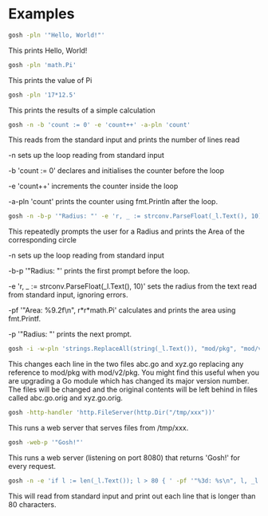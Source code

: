 <!-- Created by mkdoc DO NOT EDIT. -->

# Examples

```sh
gosh -pln '"Hello, World!"'
```
This prints Hello, World\!

```sh
gosh -pln 'math.Pi'
```
This prints the value of Pi

```sh
gosh -pln '17*12.5'
```
This prints the results of a simple calculation

```sh
gosh -n -b 'count := 0' -e 'count++' -a-pln 'count'
```
This reads from the standard input and prints the number of lines read

\-n sets up the loop reading from standard input

\-b &apos;count := 0&apos; declares and initialises the counter before the loop

\-e &apos;count\+\+&apos; increments the counter inside the loop

\-a\-pln &apos;count&apos; prints the counter using fmt\.Println after the
loop\.

```sh
gosh -n -b-p '"Radius: "' -e 'r, _ := strconv.ParseFloat(_l.Text(), 10)' -pf '"Area: %9.2f\n", r*r*math.Pi' -p '"Radius: "'
```
This repeatedly prompts the user for a Radius and prints the Area of the
corresponding circle

\-n sets up the loop reading from standard input

\-b\-p &apos;&quot;Radius: &quot;&apos; prints the first prompt before the
loop\.

\-e &apos;r, \_ := strconv\.ParseFloat\(\_l\.Text\(\), 10\)&apos; sets the
radius from the text read from standard input, ignoring errors\.

\-pf &apos;&quot;Area: %9\.2f\\n&quot;, r\*r\*math\.Pi&apos; calculates and
prints the area using fmt\.Printf\.

\-p &apos;&quot;Radius: &quot;&apos; prints the next prompt\.

```sh
gosh -i -w-pln 'strings.ReplaceAll(string(_l.Text()), "mod/pkg", "mod/v2/pkg")' -- abc.go xyz.go 
```
This changes each line in the two files abc\.go and xyz\.go replacing any
reference to mod/pkg with mod/v2/pkg\. You might find this useful when you are
upgrading a Go module which has changed its major version number\. The files
will be changed and the original contents will be left behind in files called
abc\.go\.orig and xyz\.go\.orig\.

```sh
gosh -http-handler 'http.FileServer(http.Dir("/tmp/xxx"))'
```
This runs a web server that serves files from /tmp/xxx\.

```sh
gosh -web-p '"Gosh!"'
```
This runs a web server \(listening on port 8080\) that returns
&apos;Gosh\!&apos; for every request\.

```sh
gosh -n -e 'if l := len(_l.Text()); l > 80 { ' -pf '"%3d: %s\n", l, _l.Text()' -e '}'
```
This will read from standard input and print out each line that is longer than
80 characters\.

